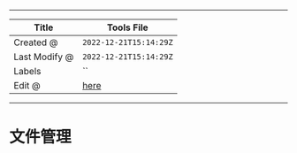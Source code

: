 -----

| Title         | Tools File                                          |
| ------------- | --------------------------------------------------- |
| Created @     | `2022-12-21T15:14:29Z`                              |
| Last Modify @ | `2022-12-21T15:14:29Z`                              |
| Labels        | \`\`                                                |
| Edit @        | [here](https://github.com/junxnone/linux/issues/77) |

-----

# 文件管理
